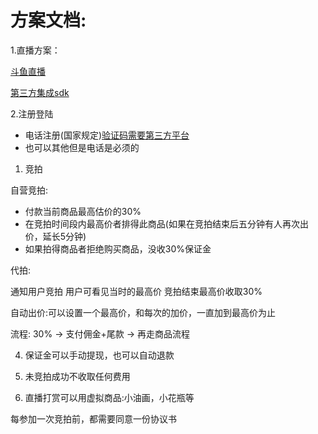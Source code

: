 # 方案文档:

1.直播方案：

[斗鱼直播](https://open.douyu.com/functional)

[第三方集成sdk](https://market.aliyun.com/products/56842010/cmfw010620.html?spm=5176.730005.productlist.d_cmfw010620.13a53524O7cQOh&innerSource=search_%E7%9B%B4%E6%92%AD#sku=yuncode462000001)

2.注册登陆

* 电话注册(国家规定)[验证码需要第三方平台](https://cn.aliyun.com/citiao/1248029.html)
* 也可以其他但是电话是必须的

1. 竞拍

自营竞拍:

* 付款当前商品最高估价的30%
* 在竞拍时间段内最高价者排得此商品(如果在竞拍结束后五分钟有人再次出价，延长5分钟)
* 如果拍得商品者拒绝购买商品，没收30%保证金

代拍:

通知用户竞拍
用户可看见当时的最高价
竞拍结束最高价收取30%

自动出价:可以设置一个最高价，和每次的加价，一直加到最高价为止

流程:
30% -> 支付佣金+尾款 -> 再走商品流程

4. 保证金可以手动提现，也可以自动退款

5. 未竞拍成功不收取任何费用

6. 直播打赏可以用虚拟商品:小油画，小花瓶等

每参加一次竞拍前，都需要同意一份协议书















